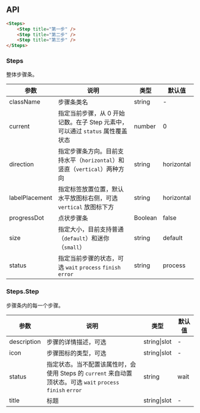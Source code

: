 ## API

```html
<Steps>
    <Step title="第一步" />
    <Step title="第二步" />
    <Step title="第三步" />
</Steps>
```

### Steps

整体步骤条。

| 参数 | 说明 | 类型 | 默认值 |
| --- | --- | --- | --- |
| className | 步骤条类名 | string | - |
| current | 指定当前步骤，从 0 开始记数。在子 Step 元素中，可以通过 `status` 属性覆盖状态 | number | 0 |
| direction | 指定步骤条方向。目前支持水平（`horizontal`）和竖直（`vertical`）两种方向 | string | horizontal |
| labelPlacement | 指定标签放置位置，默认水平放图标右侧，可选 `vertical` 放图标下方 | string | horizontal |
| progressDot | 点状步骤条 | Boolean | false |
| size | 指定大小，目前支持普通（`default`）和迷你（`small`） | string | default |
| status | 指定当前步骤的状态，可选 `wait` `process` `finish` `error` | string | process |

### Steps.Step

步骤条内的每一个步骤。

| 参数           | 说明                                                                          | 类型      | 默认值     |
| ---            | ---                                                                           | ---       | ---        |
| description    | 步骤的详情描述，可选                                                          | string\|slot           | - |
| icon        |  步骤图标的类型，可选| string\|slot    | -          |
| status         | 指定状态。当不配置该属性时，会使用 Steps 的 `current` 来自动置顶状态。可选 `wait` `process` `finish` `error`                    | string    | wait    |
| title    | 标题                                                          | string\|slot           | - |
